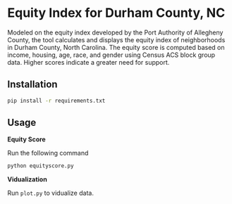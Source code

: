 # Equity Index for Durham County, NC 

Modeled on the ​equity index​ developed by the Port Authority of Allegheny County, the tool calculates and displays the equity index of neighborhoods in Durham County, North Carolina. The equity score is computed based on income, housing, age, race, and gender using Census ACS block group data. Higher scores indicate a greater need for support.

## Installation
```bash
pip install -r requirements.txt
```

## Usage
**Equity Score** 

Run the following command
```bash
python equityscore.py
```
**Vidualization**

Run `plot.py` to vidualize data. 
